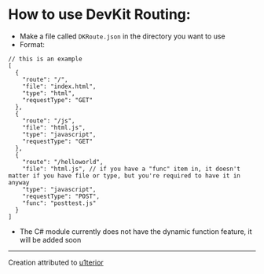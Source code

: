 # How to use DevKit Routing:
- Make a file called `DKRoute.json` in the directory you want to use
- Format:
```jsonc
// this is an example
[
  {
    "route": "/",
    "file": "index.html",
    "type": "html",
    "requestType": "GET"
  },
  {
    "route": "/js",
    "file": "html.js",
    "type": "javascript",
    "requestType": "GET"
  },
  {
    "route": "/helloworld",
    "file": "html.js", // if you have a "func" item in, it doesn't matter if you have file or type, but you're required to have it in anyway
    "type": "javascript",
    "requestType": "POST",
    "func": "posttest.js"
  }
]
```
- The C# module currently does not have the dynamic function feature, it will be added soon

---

Creation attributed to [u1terior](https://u1t.dev/)
